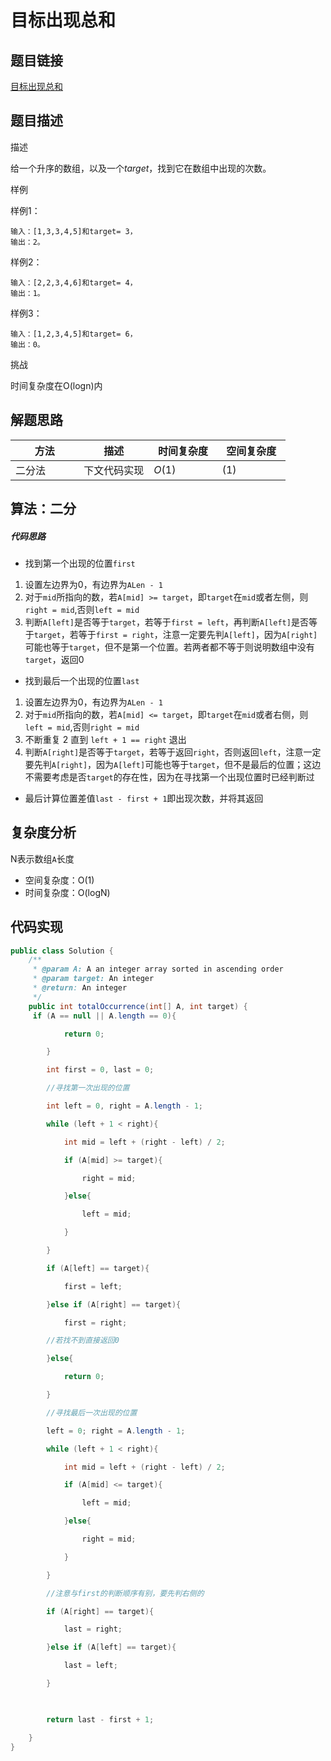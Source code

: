 
#  目标出现总和

## 题目链接

[目标出现总和](https://www.lintcode.com/problem/462/?_from=collection&fromId=161)

## 题目描述

描述

给一个升序的数组，以及一个*target*，找到它在数组中出现的次数。

样例

样例1：

```
输入：[1,3,3,4,5]和target= 3，
输出：2。
```

样例2：

```
输入：[2,2,3,4,6]和target= 4，
输出：1。
```

样例3：

```
输入：[1,2,3,4,5]和target= 6，
输出：0。
```

挑战

时间复杂度在O(logn)内	

## 解题思路

| <div style="width:70pt">方法</div>  |描述 |<div style="width:70pt">时间复杂度</div> |<div style="width:70pt">空间复杂度</div>|
|---|---|---|---|
| 二分法 | 下文代码实现  | $O(1)$|$(1)$|

## 算法：二分

##### 代码思路

- 找到第一个出现的位置`first`

1. 设置左边界为0，有边界为`ALen - 1`
2. 对于`mid`所指向的数，若`A[mid] >= target`，即`target`在`mid`或者左侧，则`right = mid`,否则`left = mid`
3. 判断`A[left]`是否等于`target`，若等于`first = left`，再判断`A[left]`是否等于`target`，若等于`first = right`，注意一定要先判`A[left]`，因为`A[right]`可能也等于`target`，但不是第一个位置。若两者都不等于则说明数组中没有`target`，返回0

- 找到最后一个出现的位置`last`

1. 设置左边界为0，有边界为`ALen - 1`
2. 对于`mid`所指向的数，若`A[mid] <= target`，即`target`在`mid`或者右侧，则`left = mid`,否则`right = mid`
3. 不断重复 2 直到 `left + 1 == right` 退出
4. 判断`A[right]`是否等于`target`，若等于返回`right`，否则返回`left`，注意一定要先判`A[right]`，因为`A[left]`可能也等于`target`，但不是最后的位置；这边不需要考虑是否`target`的存在性，因为在寻找第一个出现位置时已经判断过

- 最后计算位置差值`last - first + 1`即出现次数，并将其返回

## 复杂度分析

N表示数组`A`长度

- 空间复杂度：O(1)
- 时间复杂度：O(logN)

## 代码实现

```java
public class Solution {
    /**
     * @param A: A an integer array sorted in ascending order
     * @param target: An integer
     * @return: An integer
     */
    public int totalOccurrence(int[] A, int target) {
     if (A == null || A.length == 0){

            return 0;

        }

        int first = 0, last = 0;

        //寻找第一次出现的位置

        int left = 0, right = A.length - 1;

        while (left + 1 < right){

            int mid = left + (right - left) / 2;

            if (A[mid] >= target){

                right = mid;

            }else{

                left = mid;

            }

        }

        if (A[left] == target){

            first = left;

        }else if (A[right] == target){

            first = right;

        //若找不到直接返回0

        }else{

            return 0;

        }

        //寻找最后一次出现的位置

        left = 0; right = A.length - 1;

        while (left + 1 < right){

            int mid = left + (right - left) / 2;

            if (A[mid] <= target){

                left = mid;

            }else{

                right = mid;

            }

        }

        //注意与first的判断顺序有别，要先判右侧的

        if (A[right] == target){

            last = right;

        }else if (A[left] == target){

            last = left;

        }

        

        return last - first + 1;

    }
}
```



